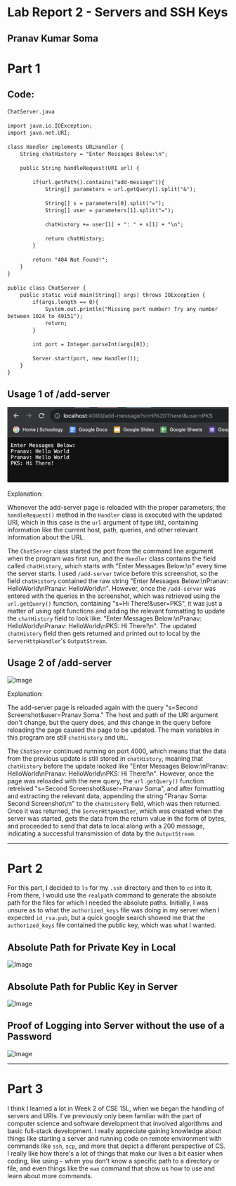 # Lab Report 2 - Servers and SSH Keys
Pranav Kumar Soma
---
# Part 1
## Code:
```
ChatServer.java

import java.io.IOException;
import java.net.URI;

class Handler implements URLHandler {
    String chatHistory = "Enter Messages Below:\n";

    public String handleRequest(URI url) {

        if(url.getPath().contains("add-message")){
            String[] parameters = url.getQuery().split("&");

            String[] s = parameters[0].split("=");
            String[] user = parameters[1].split("=");

            chatHistory += user[1] + ": " + s[1] + "\n";

            return chatHistory;
        }

        return "404 Not Found!";
    }
}

public class ChatServer {
    public static void main(String[] args) throws IOException {
        if(args.length == 0){
            System.out.println("Missing port number! Try any number between 1024 to 49151");
            return;
        }

        int port = Integer.parseInt(args[0]);

        Server.start(port, new Handler());
    }
}
```
## Usage 1 of /add-server
![Image](Second.png)

Explanation:

Whenever the add-server page is reloaded with the proper parameters, the ```handleRequest()``` method in the ```Handler``` class is executed with the updated URI,
which in this case is the ```url``` argument of type ```URI```, containing information like the current host, path, queries, and other relevant information
about the URL.

The ```ChatServer``` class started the port from the command line argument when the program was first run, and the ```Handler``` class contains the field called
```chatHistory```, which starts with "Enter Messages Below:\n" every time the server starts. I used ```/add-server``` twice before this screenshot, so the field
```chatHistory``` contained the raw string "Enter Messages Below:\nPranav: HelloWorld\nPranav: HelloWorld\n". However, once the ```/add-server``` was entered
with the queries in the screenshot, which was retrieved using the ```url.getQuery()``` function, containing "s=Hi There!&user=PKS", it was just a matter
of using split functions and adding the relevant formatting to update the ```chatHistory``` field to look like: "Enter Messages Below:\nPranav: HelloWorld\nPranav: HelloWorld\nPKS: Hi There!\n". The updated ```chatHistory``` field then gets returned and printed out to local by the ```ServerHttpHandler```'s ```OutputStream```.

## Usage 2 of /add-server
![Image](First.png) 

Explanation:

The add-server page is reloaded again with the query "s=Second Screenshot&user=Pranav Soma." The host and path of the URI argument don't change,
but the query does, and this change in the query before reloading the page caused the page to be updated. The main variables in this program are still ```chatHistory```
and ```URL```.

The ```ChatServer``` continued running on port 4000, which means that the data from the previous update is still stored in ```chatHistory```, meaning that ```chatHistory``` before
the update looked like "Enter Messages Below:\nPranav: HelloWorld\nPranav: HelloWorld\nPKS: Hi There!\n". However, once the page was reloaded with the new query,
the ```url.getQuery()``` function retreived "s=Second Screenshot&user=Pranav Soma", and after formatting and extracting the relevant data, appending the string "Pranav Soma: Second Screenshot\m"
to the ```chatHistory``` field, which was then returned. Once it was returned, the ```ServerHttpHandler```, which was created when the server was started, gets the data from the return
value in the form of bytes, and proceeded to send that data to local along with a 200 message, indicating a successful transmission of data by the ```OutputStream```. 

---
# Part 2
For this part, I decided to ```ls``` for my ```.ssh``` directory and then to ```cd``` into it. From there, I would use the ```realpath``` command to generate the absolute path
for the files for which I needed the absolute paths. Initially, I was unsure as to what the ```authorized_keys``` file was doing in my server when I expected ```id_rsa.pub```, 
but a quick google search showed me that the ```authorized_keys``` file contained the public key, which was what I wanted. 

## Absolute Path for Private Key in Local
![Image](PrivateKey.png)
## Absolute Path for Public Key in Server
![Image](PublicKey.png)
## Proof of Logging into Server without the use of a Password
![Image](SSH.png)

---
# Part 3

I think I learned a lot in Week 2 of CSE 15L, when we began the handling of servers and URIs. I've previously only been familiar with the part 
of computer science and software development that involved algorithms and basic full-stack development. I really appreciate gaining knowledge
about things like starting a server and running code on remote environment with commands like ```ssh```, ```scp```, and more that depict a different perspective
of CS. I really like how there's a lot of things that make our lives a bit easier when coding, like using ```~``` when you don't know a specific path to
a directory or file, and even things like the ```man``` command that show us how to use and learn about more commands.
